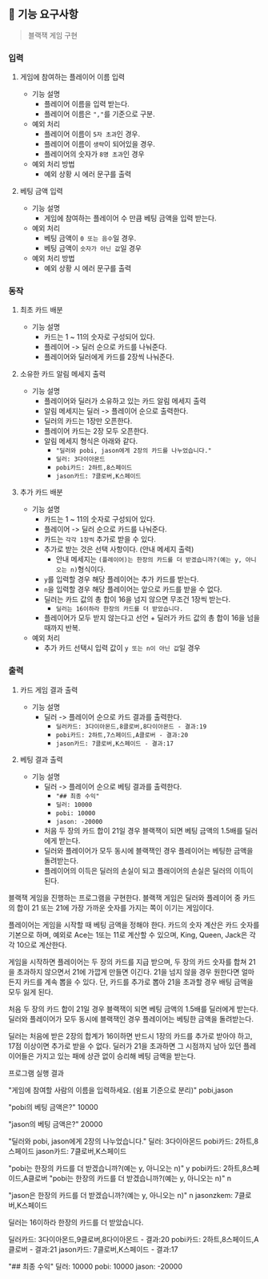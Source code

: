 ## 🚀 기능 요구사항
> 블랙잭 게임 구현

### 입력
1. 게임에 참여하는 플레이어 이름 입력
    - 기능 설명
        - 플레이어 이름을 입력 받는다.
        - 플레이어 이름은 `","`를 기준으로 구분.
   - 예외 처리
       - 플레이어 이름이 `5자 초과`인 경우.
       - 플레이어 이름이 `생략`이 되어있을 경우.
       - 플레이어의 숫자가 `8명 초과`인 경우
   - 예외 처리 방법
       - 예외 상황 시 에러 문구를 출력

2. 베팅 금액 입력
    - 기능 설명
        - 게임에 참여하는 플레이어 수 만큼 베팅 금액을 입력 받는다.
    - 예외 처리
        - 베팅 금액이 `0 또는 음수`일 경우.
        - 베팅 금액이 `숫자가 아닌 값`일 경우
   - 예외 처리 방법
       - 예외 상황 시 에러 문구를 출력
    
### 동작
1. 최초 카드 배분
    - 기능 설명
        - 카드는 1 ~ 11의 숫자로 구성되어 있다.
        - 플레이어 -> 딜러 순으로 카드를 나눠준다.
        - 플레이어와 딜러에게 카드를 2장씩 나눠준다.

2. 소유한 카드 알림 메세지 출력
    - 기능 설명
        - 플레이어와 딜러가 소유하고 있는 카드 알림 메세지 출력
        - 알림 메세지는 딜러 -> 플레이어 순으로 출력한다.
        - 딜러의 카드는 1장만 오픈한다.
        - 플레이어 카드는 2장 모두 오픈한다.
        - 알림 메세지 형식은 아래와 같다.  
          - `"딜러와 pobi, jason에게 2장의 카드를 나누었습니다."`
          - `딜러: 3다이아몬드`
          - `pobi카드: 2하트,8스페이드`
          - `jason카드: 7클로버,K스페이드`


3. 추가 카드 배분
    - 기능 설명
        - 카드는 1 ~ 11의 숫자로 구성되어 있다.
        - 플레이어 -> 딜러 순으로 카드를 나눠준다.
        - 카드는 `각각 1장씩` 추가로 받을 수 있다.
        - 추가로 받는 것은 선택 사항이다. (안내 메세지 출력)
            - 안내 메세지는 `(플레이어)는 한장의 카드를 더 받겠습니까?(예는 y, 아니오는 n)`형식이다.
        - `y`를 입력할 경우 해당 플레이어는 추가 카드를 받는다.
        - `n`을 입력할 경우 해당 플레이어는 앞으로 카드를 받을 수 없다.
        - 딜러는 카드 값의 총 합이 16을 넘지 않으면 무조건 1장씩 받는다.
            - `딜러는 16이하라 한장의 카드를 더 받았습니다.`  
        - 플레이어가 모두 받지 않는다고 선언 + 딜러가 카드 값의 총 합이 16을 넘을 때까지 반복.
    - 예외 처리
        - 추가 카드 선택시 입력 값이 `y 또는 n이 아닌 값`일 경우

### 출력
1. 카드 게임 결과 출력
    - 기능 설명
        - 딜러 -> 플레이어 순으로 카드 결과를 출력한다.
            - `딜러카드: 3다이아몬드,8클로버,8다이아몬드 - 결과:19`
            - `pobi카드: 2하트,7스페이드,A클로버 - 결과:20`
            - `jason카드: 7클로버,K스페이드 - 결과:17`
    

2. 베팅 결과 출력
    - 기능 설명
        - 딜러 -> 플레이어 순으로 베팅 결과를 출력한다.
            -  `"## 최종 수익"`
            -  `딜러: 10000`
            -  `pobi: 10000`
            -  `jason: -20000`
        - 처음 두 장의 카드 합이 21일 경우 블랙잭이 되면 베팅 금액의 1.5배를 딜러에게 받는다.
        - 딜러와 플레이어가 모두 동시에 블랙잭인 경우 플레이어는 베팅한 금액을 돌려받는다.
        - 플레이어의 이득은 딜러의 손실이 되고 플래이어의 손실은 딜러의 이득이 된다.
    


블랙잭 게임을 진행하는 프로그램을 구현한다.
블랙잭 게임은 딜러와 플레이어 중 카드의 합이 21 또는 21에 가장 가까운 숫자를 가지는 쪽이 이기는 게임이다.

플레이어는 게임을 시작할 때 베팅 금액을 정해야 한다.
카드의 숫자 계산은 카드 숫자를 기본으로 하며, 예외로 Ace는 1또는 11로 계산할 수 있으며, King, Queen, Jack은 각각 10으로 계산한다.

게임을 시작하면 플레이어는 두 장의 카드를 지급 받으며, 두 장의 카드 숫자를 합쳐 21을 초과하지 않으면서 21에 가깝게 만들면 이긴다.
21을 넘지 않을 경우 원한다면 얼마든지 카드를 계속 뽑을 수 있다.
단, 카드를 추가로 뽑아 21을 초과할 경우 배팅 금액을 모두 잃게 된다.

처음 두 장의 카드 합이 21일 경우 블랙잭이 되면 베팅 금액의 1.5배를 딜러에게 받는다.
딜러와 플레이어가 모두 동시에 블랙잭인 경우 플레이어는 베팅한 금액을 돌려받는다.

딜러는 처음에 받은 2장의 합계가 16이하면 반드시 1장의 카드를 추가로 받아야 하고, 17점 이상이면 추가로 받을 수 없다.
딜러가 21을 초과하면 그 시점까지 남아 있던 플레이어들은 가지고 있는 패에 상관 없이 승리해 베팅 금액을 받는다.


프로그램 실행 결과

"게임에 참여할 사람의 이름을 입력하세요. (쉼표 기준으로 분리)"
pobi,jason

"pobi의 베팅 금액은?"
10000

"jason의 베팅 금액은?"
20000

"딜러와 pobi, jason에게 2장의 나누었습니다."
딜러: 3다이아몬드
pobi카드: 2하트,8스페이드
jason카드: 7클로버,K스페이드

"pobi는 한장의 카드를 더 받겠습니까?(예는 y, 아니오는 n)"
y
pobi카드: 2하트,8스페이드,A클로버
"pobi는 한장의 카드를 더 받겠습니까?(예는 y, 아니오는 n)"
n

"jason은 한장의 카드를 더 받겠습니까?(예는 y, 아니오는 n)"
n
jasonzkem: 7클로버,K스페이드

딜러는 16이하라 한장의 카드를 더 받았습니다.

딜러카드: 3다이아몬드,9클로버,8다이아몬드 - 결과:20
pobi카드: 2하트,8스페이드,A클로버 - 결과:21
jason카드: 7클로버,K스페이드 - 결과:17

"## 최종 수익"
딜러: 10000
pobi: 10000
jason: -20000